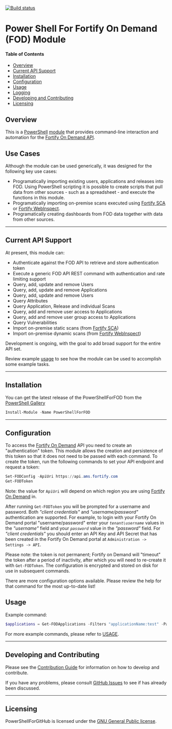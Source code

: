 [![Build status](https://ci.appveyor.com/api/projects/status/egkljq9ok9xhvnhh?svg=true)](https://ci.appveyor.com/project/akevinlee/powershellforfod)

# Power Shell For Fortify On Demand (FOD) Module

#### Table of Contents

*   [Overview](#overview)
*   [Current API Support](#current-api-support)
*   [Installation](#installation)
*   [Configuration](#configuration)
*   [Usage](#usage)
*   [Logging](#logging)
*   [Developing and Contributing](#developing-and-contributing)
*   [Licensing](#licensing)

## Overview

This is a [PowerShell](https://microsoft.com/powershell) [module](https://technet.microsoft.com/en-us/library/dd901839.aspx)
that provides command-line interaction and automation for the [Fortify On Demand API](https://api.ams.fortify.com/swagger/ui/index).


## Use Cases

Although the module can be used generically, it was designed for the following key use cases:

 * Programatically importing existing users, applications and releases into FOD. Using PowerShell scripting it is possible 
   to create scripts that pull data from other sources - such as a spreadsheet  - and execute the functions in this module.
 * Programatically importing on-premise scans executed using [Fortify SCA](https://www.microfocus.com/en-us/products/static-code-analysis-sast)
   or [Fortify WebInspect](https://www.microfocus.com/en-us/products/webinspect-dynamic-analysis-dast).
 * Programatically creating dashboards from FOD data together with data from other sources.  
        
----------

## Current API Support

At present, this module can:
 * Authenticate against the FOD API to retrieve and store authentication token
 * Execute a generic FOD API REST command with authentication and rate limiting support
 * Query, add, update and remove Users
 * Query, add, update and remove Applications
 * Query, add, update and remove Users
 * Query Attributes
 * Query Application, Release and individual Scans
 * Query, add and remove user access to Applications
 * Query, add and remove user group access to Applications
 * Query Vulnerabilities
 * Import on-premise static scans (from [Fortify SCA](https://www.microfocus.com/en-us/products/static-code-analysis-sast))
 * Import on-premise dynamic scans (from [Fortify WebInspect](https://www.microfocus.com/en-us/products/webinspect-dynamic-analysis-dast)) 

Development is ongoing, with the goal to add broad support for the entire API set.

Review example [usage](USAGE.md) to see how the module can be used to accomplish some example tasks.

----------

## Installation

You can get the latest release of the PowerShellForFOD from the [PowerShell Gallery](https://www.powershellgallery.com/packages/PowerShellForFOD)

```PowerShell
Install-Module -Name PowerShellForFOD
```

----------

## Configuration

To access the [Fortify On Demand](https://www.microfocus.com/en-us/products/application-security-testing) API you need 
to create an "authentication" token. This module allows the creation and persistence of this token so that it does not 
need to be passed with each command. To create the token, run the following commands to set your API endpoint and 
request a token:

```PowerShell
Set-FODConfig -ApiUri https://api.ams.fortify.com
Get-FODToken
```

Note: the value for `ApiUri` will depend on which region you are using [Fortify On Demand](https://www.microfocus.com/en-us/products/application-security-testing) in.

After running `Get-FODToken` you will be prompted for a username and password. Both *"client credentials"* and 
*"username/password"* authentication are supported. For example, to login with your Fortify On Demand portal "username/password" 
enter your *`tenant\username`* values in the *"username"* field and your *`password`* value in the *"password"* field. For 
*"client credentials"* you should enter an API Key and API Secret that has been created in the Fortify On Demand portal 
at `Administration -> Settings -> API`.

Please note: the token is not permanent; Fortify on Demand will "timeout" the token after a period of inactivity,
after which you will need to re-create it with `Get-FODToken`. The configuration is encrypted and stored on disk for 
use in subsequent commands.

There are more configuration options available.  Please review the help for that command for the most up-to-date list!

## Usage

Example command:

```powershell
$applications = Get-FODApplications -Filters "applicationName:test" -Paging | Out-GridView
```

For more example commands, please refer to [USAGE](USAGE.md).

----------

## Developing and Contributing

Please see the [Contribution Guide](CONTRIBUTING.md) for information on how to develop and contribute.

If you have any problems, please consult [GitHub Issues](https://github.com/fortify-community-plugins/PowerShellForFOD/issues)
to see if has already been discussed.

----------

## Licensing

PowerShellForGitHub is licensed under the [GNU General Public license](LICENSE).


